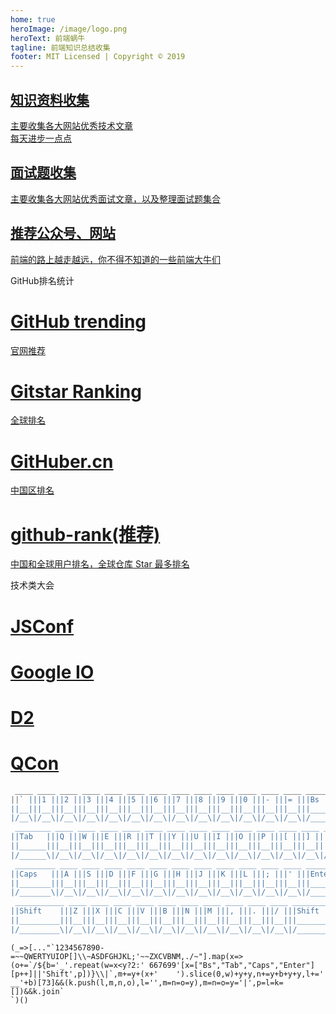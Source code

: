 ```yaml
---
home: true
heroImage: /image/logo.png
heroText: 前端蜗牛
tagline: 前端知识总结收集
footer: MIT Licensed | Copyright © 2019
---
```

<!-- actionText: 我的博客 →
actionLink: http://codehtml.cn/ -->
<div class="features">
  <a class="feature" href="knowledge/">
    <h2>知识资料收集</h2>
    <p>主要收集各大网站优秀技术文章<br/>每天进步一点点</p>
  </a>
  <a class="feature"  href="interview/">
    <h2>面试题收集</h2>
    <p>主要收集各大网站优秀面试文章，以及整理面试题集合</p>
  </a>
  <a class="feature"  href="website/">
    <h2>推荐公众号、网站</h2>
    <p>前端的路上越走越远，你不得不知道的一些前端大牛们</p>
  </a>
  <!-- <a class="feature"  href="">
    <h2>前端大牛们</h2>
    <p>前端的路上越走越远，你不得不知道的一些前端大牛们</p>
  </a> -->
</div>
<div class="tab-title">
  GitHub排名统计
</div>
<div class="features-tag">
  <a class="feature" href="https://github.com/trending" target="_blank">
    <h1>GitHub trending</h1>
    <p>官网推荐</p>
  </a>
  <a class="feature"  href="https://gitstar-ranking.com/"  target="_blank">
    <h1>Gitstar Ranking</h1>
    <p>全球排名</p>
  </a>
  <a class="feature"  href="https://githuber.cn/"  target="_blank">
    <h1>GitHuber.cn</h1>
    <p>中国区排名</p>
  </a>
  <a class="feature"  href="https://github.com/jaywcjlove/github-rank"  target="_blank">
    <h1>github-rank(推荐)</h1>
    <p>中国和全球用户排名，全球仓库 Star 最多排名</p>
  </a>
</div>

<div class="tab-title">
  技术类大会
</div>
<div class="features-tag">
  <a class="feature" href="https://jsconf.com/" target="_blank">
    <h1>JSConf</h1>
  </a>
  <a class="feature"  href="https://events.google.com/io/"  target="_blank">
    <h1>Google IO</h1>
  </a>
  <a class="feature"  href="http://d2forum.alibaba-inc.com/"  target="_blank">
    <h1>D2</h1>
  </a>
  <a class="feature"  href="https://www.infoq.com/qcon/"  target="_blank">
    <h1>QCon</h1>
  </a>
</div>

<style>
  .features-tag{
    padding: 0;
  }
</style>
```js
 ____ ____ ____ ____ ____ ____ ____ ____ ____ ____ ____ ____ ____ ________
||` |||1 |||2 |||3 |||4 |||5 |||6 |||7 |||8 |||9 |||0 |||- |||= |||Bs    ||
||__|||__|||__|||__|||__|||__|||__|||__|||__|||__|||__|||__|||__|||______||
|/__\|/__\|/__\|/__\|/__\|/__\|/__\|/__\|/__\|/__\|/__\|/__\|/__\|/______\|
 ________ ____ ____ ____ ____ ____ ____ ____ ____ ____ ____ ____ ____ ____
||Tab   |||Q |||W |||E |||R |||T |||Y |||U |||I |||O |||P |||[ |||] |||\ ||
||______|||__|||__|||__|||__|||__|||__|||__|||__|||__|||__|||__|||__|||__||
|/______\|/__\|/__\|/__\|/__\|/__\|/__\|/__\|/__\|/__\|/__\|/__\|/__\|/__\|
 _________ ____ ____ ____ ____ ____ ____ ____ ____ ____ ____ ____ ________
||Caps   |||A |||S |||D |||F |||G |||H |||J |||K |||L |||; |||' |||Enter ||
||_______|||__|||__|||__|||__|||__|||__|||__|||__|||__|||__|||__|||______||
|/_______\|/__\|/__\|/__\|/__\|/__\|/__\|/__\|/__\|/__\|/__\|/__\|/______\|
 ___________ ____ ____ ____ ____ ____ ____ ____ ____ ____ ____ ___________
||Shift    |||Z |||X |||C |||V |||B |||N |||M |||, |||. |||/ |||Shift    ||
||_________|||__|||__|||__|||__|||__|||__|||__|||__|||__|||__|||_________||
|/_________\|/__\|/__\|/__\|/__\|/__\|/__\|/__\|/__\|/__\|/__\|/_________\|
```

```
(_=>[..."`1234567890-=~~QWERTYUIOP[]\\~ASDFGHJKL;'~~ZXCVBNM,./~"].map(x=>(o+=`/${b='_'.repeat(w=x<y?2:' 667699'[x=["Bs","Tab","Caps","Enter"][p++]||'Shift',p])}\\|`,m+=y+(x+'    ').slice(0,w)+y+y,n+=y+b+y+y,l+=' __'+b)[73]&&(k.push(l,m,n,o),l='',m=n=o=y),m=n=o=y='|',p=l=k=[])&&k.join`
`)()
```